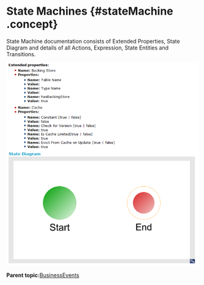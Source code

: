 # State Machines {#stateMachine .concept}

State Machine documentation consists of Extended Properties, State Diagram and details of all Actions, Expression, State Entities and Transitions.

![State Machine documentation](img/statemachine/PropertiesStateDiagram.png "State Machine documentation")

**Parent topic:**[BusinessEvents](../../../core/documentation_modules/be/be.md)

